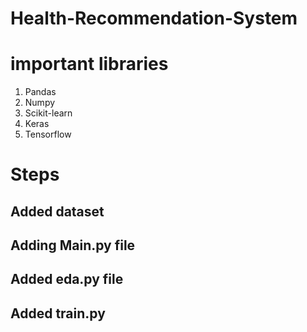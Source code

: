 # Health-Recommendation-System

# important libraries

1) Pandas
2) Numpy
3) Scikit-learn
4) Keras
5) Tensorflow

# Steps

## Added dataset
## Adding Main.py file
## Added eda.py file
## Added train.py

